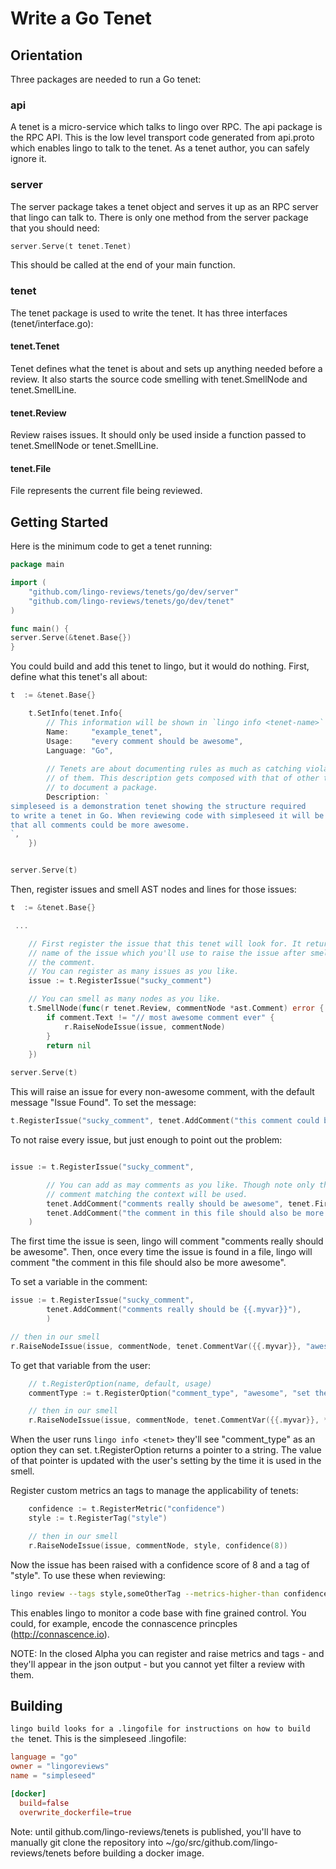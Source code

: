 # Write a Go Tenet

## Orientation

Three packages are needed to run a Go tenet:

### api

A tenet is a micro-service which talks to lingo over RPC. The api package is
the RPC API. This is the low level transport code generated from api.proto
which enables lingo to talk to the tenet. As a tenet author, you can safely
ignore it.

### server

The server package takes a tenet object and serves it up as an RPC server that
lingo can talk to. There is only one method from the server package that you
should need:

```go
server.Serve(t tenet.Tenet)
```

This should be called at the end of your main function.

### tenet

The tenet package is used to write the tenet. It has three interfaces
(tenet/interface.go):

#### tenet.Tenet

Tenet defines what the tenet is about and sets up anything needed before a
review. It also starts the source code smelling with tenet.SmellNode and
tenet.SmellLine.

#### tenet.Review

Review raises issues. It should only be used inside a function passed to
tenet.SmellNode or tenet.SmellLine.

#### tenet.File

File represents the current file being reviewed.

## Getting Started

Here is the minimum code to get a tenet running:

```go
package main

import (
	"github.com/lingo-reviews/tenets/go/dev/server"
	"github.com/lingo-reviews/tenets/go/dev/tenet"
)

func main() {
server.Serve(&tenet.Base{})
}
```

You could build and add this tenet to lingo, but it would do nothing. First,
define what this tenet's all about:

```go
t  := &tenet.Base{}

	t.SetInfo(tenet.Info{
		// This information will be shown in `lingo info <tenet-name>`
		Name:     "example_tenet",
		Usage:    "every comment should be awesome",
		Language: "Go",
		
		// Tenets are about documenting rules as much as catching violations
		// of them. This description gets composed with that of other tenets
		// to document a package.
		Description: `
simpleseed is a demonstration tenet showing the structure required
to write a tenet in Go. When reviewing code with simpleseed it will be suggested
that all comments could be more awesome.
`,
	})


server.Serve(t)
```

Then, register issues and smell AST nodes and lines for those issues:

```go
t  := &tenet.Base{}

 ...

	// First register the issue that this tenet will look for. It returns the
	// name of the issue which you'll use to raise the issue after smelling
	// the comment.
	// You can register as many issues as you like.
	issue := t.RegisterIssue("sucky_comment")

	// You can smell as many nodes as you like.
	t.SmellNode(func(r tenet.Review, commentNode *ast.Comment) error {
		if comment.Text != "// most awesome comment ever" {
			r.RaiseNodeIssue(issue, commentNode)
		}
		return nil
	})

server.Serve(t)
```

This will raise an issue for every non-awesome comment, with the default
message "Issue Found". To set the message:

```go
t.RegisterIssue("sucky_comment", tenet.AddComment("this comment could be more awesome"))
```

To not raise every issue, but just enough to point out the problem:

```go

issue := t.RegisterIssue("sucky_comment",

		// You can add as may comments as you like. Though note only the
		// comment matching the context will be used.
		tenet.AddComment("comments really should be awesome", tenet.FirstComment),
		tenet.AddComment("the comment in this file should also be more awesome", tenet.FirstCommentInFile),
	)

```

The first time the issue is seen, lingo will comment "comments really should
be awesome". Then, once every time the issue is found in a file, lingo will
comment "the comment in this file should also be more awesome".

To set a variable in the comment:

```go
issue := t.RegisterIssue("sucky_comment",
		tenet.AddComment("comments really should be {{.myvar}}"),
		)

// then in our smell
r.RaiseNodeIssue(issue, commentNode, tenet.CommentVar({{.myvar}}, "awesome"))

```

To get that variable from the user:

```go
	// t.RegisterOption(name, default, usage)
	commentType := t.RegisterOption("comment_type", "awesome", "set the type of comment")

	// then in our smell
	r.RaiseNodeIssue(issue, commentNode, tenet.CommentVar({{.myvar}}, *commentType))	

```

When the user runs `lingo info <tenet>` they'll see "comment_type" as an
option they can set. t.RegisterOption returns a pointer to a string. The value
of that pointer is updated with the user's setting by the time it is used in
the smell.

Register custom metrics an tags to manage the applicability of tenets:

```go
	confidence := t.RegisterMetric("confidence")
	style := t.RegisterTag("style")

	// then in our smell
	r.RaiseNodeIssue(issue, commentNode, style, confidence(8))

```

Now the issue has been raised with a confidence score of 8 and a tag of
"style". To use these when reviewing:

```bash
lingo review --tags style,someOtherTag --metrics-higher-than confidence=5 --metrics-lower-than confidence=9
```

This enables lingo to monitor a code base with fine grained control. You
could, for example, encode the connascence princples (http://connascence.io).

NOTE: In the closed Alpha you can register and raise metrics and tags - and
they'll appear in the json output - but you cannot yet filter a review with
them.

## Building

`lingo build looks for a .lingofile for instructions on how to build the
`tenet. This is the simpleseed .lingofile:

```toml
language = "go"
owner = "lingoreviews"
name = "simpleseed"

[docker]
  build=false
  overwrite_dockerfile=true
```

Note: until github.com/lingo-reviews/tenets is published, you'll have to
manually git clone the repository into ~/go/src/github.com/lingo-
reviews/tenets before building a docker image.
